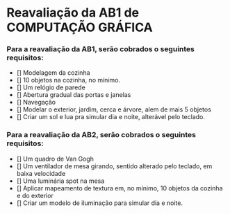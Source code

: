 # Reavaliação da AB1 de COMPUTAÇÃO GRÁFICA

### Para a reavaliação da AB1, serão cobrados o seguintes requisitos:
 - [] Modelagem da cozinha
 - [] 10 objetos na cozinha, no mínimo.
 - [] Um relógio de parede
 - [] Abertura gradual das portas e janelas
 - [] Navegação
 - [] Modelar o exterior, jardim, cerca e árvore, alem de mais 5 objetos
 - [] Criar um sol e lua pra simular dia e noite, alterável pelo teclado.

### Para a reavaliação da AB2, serão cobrados o seguintes requisitos:
 - [] Um quadro de Van Gogh
 - [] Um ventilador de mesa girando, sentido alterado pelo teclado, em baixa velocidade
 - [] Uma luminária spot na mesa
 - [] Aplicar mapeamento de textura em, no mínimo, 10 objetos da cozinha e do exterior
 - [] Criar um modelo de iluminação para simular dia e noite.